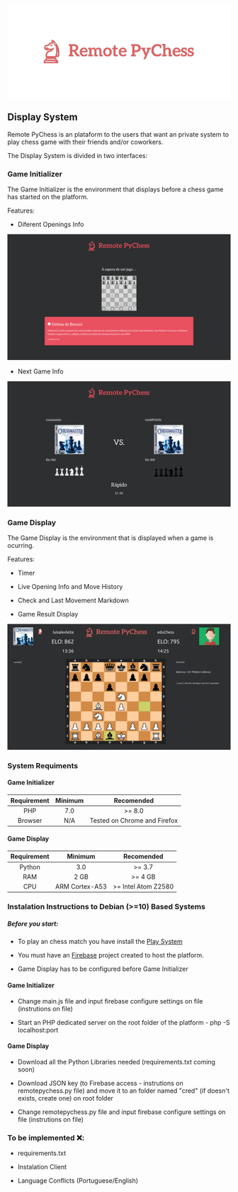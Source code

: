 <p align="center">
  <img src="https://github.com/luisalexleite/remote-pychess-display/blob/main/img/logo.png" />
</p>

## Display System

Remote PyChess is an plataform to the users that want an private system to play chess game with their friends and/or coworkers.

The Display System is divided in two interfaces:



### Game Initializer

The Game Initializer is the environment that displays before a chess game has started on the platform.

Features:

* Diferent Openings Info

<p align="center">
  <img src="https://github.com/luisalexleite/remote-pychess-display/blob/main/Screenshots/Screen_1.png" />
</p>

* Next Game Info

<p align="center">
  <img src="https://github.com/luisalexleite/remote-pychess-display/blob/main/Screenshots/Screen_2.png" />
</p>

### Game Display

The Game Display is the environment that is displayed when a game is ocurring.

Features:

* Timer

* Live Opening Info and Move History

* Check and Last Movement Markdown

* Game Result Display

<p align="center">
  <img src="https://github.com/luisalexleite/remote-pychess-display/blob/main/Screenshots/Screen_3.png" />
</p>

### System Requiments

#### Game Initializer

|  Requirement  |  Minimum  |  Recomended  |
|:-------------:|:---------:|:------------:|
|PHP|7.0|>= 8.0|
|Browser|N/A|Tested on Chrome and Firefox|

#### Game Display

|  Requirement  |  Minimum  |  Recomended  |
|:-------------:|:---------:|:------------:|
|Python|3.0|>= 3.7|
|RAM|2 GB|>= 4 GB|
|CPU|ARM Cortex-A53|>= Intel Atom Z2580|


### Instalation Instructions to Debian (>=10) Based Systems

##### Before you start:

* To play an chess match you have install the [Play System](https://github.com/EduardoCapela/Remote-pychess-play)

* You must have an [Firebase](https://console.firebase.google.com/) project created to host the platform.

* Game Display has to be configured before Game Initializer

#### Game Initializer

* Change main.js file and input firebase configure settings on file (instrutions on file)

* Start an PHP dedicated server on the root folder of the platform - php -S localhost:port

#### Game Display

* Download all the Python Libraries needed (requirements.txt coming soon)

* Download JSON key (to Firebase access - instrutions on remotepychess.py file) and move it to an folder named "cred" (if doesn't exists, create one) on root folder

* Change remotepychess.py file and input firebase configure settings on file (instrutions on file)

### To be implemented ❌:

* requirements.txt

* Instalation Client

* Language Conflicts (Portuguese/English)
